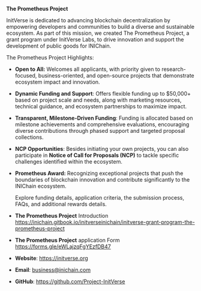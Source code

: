 
**The Prometheus Project**

InitVerse is dedicated to advancing blockchain decentralization by empowering developers and communities to build a diverse and sustainable ecosystem. As part of this mission, we created The Prometheus Project, a grant program under InitVerse Labs, to drive innovation and support the development of public goods for INIChain.

The Prometheus Project Highlights:

- **Open to All:** Welcomes all applicants, with priority given to research-focused, business-oriented, and open-source projects that demonstrate ecosystem impact and innovation.
- **Dynamic Funding and Support**: Offers flexible funding up to $50,000+ based on project scale and needs, along with marketing resources, technical guidance, and ecosystem partnerships to maximize impact.
- **Transparent, Milestone-Driven Funding**: Funding is allocated based on milestone achievements and comprehensive evaluations, encouraging diverse contributions through phased support and targeted proposal collections.
- **NCP Opportunities**: Besides initiating your own projects, you can also participate in **Notice of Call for Proposals (NCP)** to tackle specific challenges identified within the ecosystem.
- **Prometheus Award:** Recognizing exceptional projects that push the boundaries of blockchain innovation and contribute significantly to the INIChain ecosystem.

  Explore funding details, application criteria, the submission process, FAQs, and additional rewards details.

- **The Prometheus Project** Introduction  <https://inichain.gitbook.io/initverseinichain/initverse-grant-program-the-prometheus-project>
- **The Prometheus Project** application Form <https://forms.gle/eWLajzqFgYEzfDB47>
- **Website**: <https://initverse.org>
- **Email**: business@inichain.com  
- **GitHub**: <https://github.com/Project-InitVerse>

